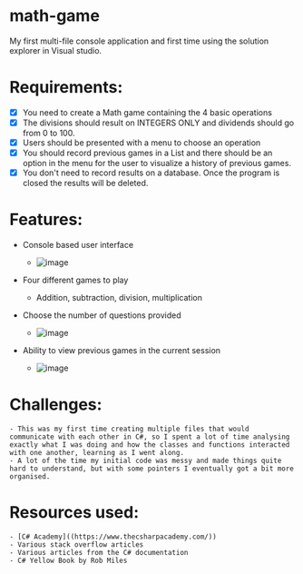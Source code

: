 # math-game
My first multi-file console application and first time using the solution explorer in Visual studio. 

# Requirements:
- [x] You need to create a Math game containing the 4 basic operations
- [x] The divisions should result on INTEGERS ONLY and dividends should go from 0 to 100.
- [x] Users should be presented with a menu to choose an operation
- [x] You should record previous games in a List and there should be an option in the menu for the user to visualize a history of previous games.
- [x] You don't need to record results on a database. Once the program is closed the results will be deleted.

# Features:
* Console based user interface
    - ![image](https://user-images.githubusercontent.com/23292290/219857528-15ab4a98-ade9-4193-8098-f05a4c7aa93b.png)

* Four different games to play
    - Addition, subtraction, division, multiplication

* Choose the number of questions provided
    - ![image](https://user-images.githubusercontent.com/23292290/219857659-810a31c4-4e17-4eaf-b09e-a6d92427ce48.png)

* Ability to view previous games in the current session
    - ![image](https://user-images.githubusercontent.com/23292290/219857637-6cddd04a-f75d-49f6-98c0-5a65f87c96d2.png)

# Challenges:
    - This was my first time creating multiple files that would communicate with each other in C#, so I spent a lot of time analysing exactly what I was doing and how the classes and functions interacted with one another, learning as I went along. 
    - A lot of the time my initial code was messy and made things quite hard to understand, but with some pointers I eventually got a bit more organised. 

# Resources used: 
    - [C# Academy]((https://www.thecsharpacademy.com/))
    - Various stack overflow articles
    - Various articles from the C# documentation
    - C# Yellow Book by Rob Miles
